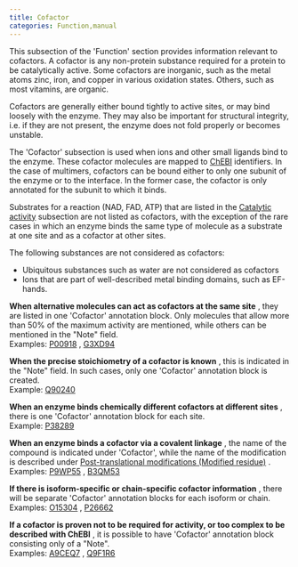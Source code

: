 ```yaml
---
title: Cofactor
categories: Function,manual
---
```


This subsection of the 'Function' section provides information relevant to cofactors. A cofactor is any non-protein substance required for a protein to be catalytically active. Some cofactors are inorganic, such as the metal atoms zinc, iron, and copper in various oxidation states. Others, such as most vitamins, are organic.

Cofactors are generally either bound tightly to active sites, or may bind loosely with the enzyme. They may also be important for structural integrity, i.e. if they are not present, the enzyme does not fold properly or becomes unstable.

The 'Cofactor' subsection is used when ions and other small ligands bind to the enzyme. These cofactor molecules are mapped to [ChEBI](http://www.ebi.ac.uk/chebi/) identifiers. In the case of multimers, cofactors can be bound either to only one subunit of the enzyme or to the interface. In the former case, the cofactor is only annotated for the subunit to which it binds.

Substrates for a reaction (NAD, FAD, ATP) that are listed in the [Catalytic activity](http://www.uniprot.org/manual/catalytic%5Factivity) subsection are not listed as cofactors, with the exception of the rare cases in which an enzyme binds the same type of molecule as a substrate at one site and as a cofactor at other sites.

The following substances are not considered as cofactors:  
- Ubiquitous substances such as water are not considered as cofactors  
- Ions that are part of well-described metal binding domains, such as EF-hands.

**When alternative molecules can act as cofactors at the same site** , they are listed in one 'Cofactor' annotation block. Only molecules that allow more than 50% of the maximum activity are mentioned, while others can be mentioned in the "Note" field.  
Examples: [P00918](http://www.uniprot.org/uniprotkb/P00918#function) , [G3XD94](http://www.uniprot.org/uniprotkb/G3XD94#function)

**When the precise stoichiometry of a cofactor is known** , this is indicated in the "Note" field. In such cases, only one 'Cofactor' annotation block is created.  
Example: [Q90240](http://www.uniprot.org/uniprotkb/Q90240#function)

**When an enzyme binds chemically different cofactors at different sites** , there is one 'Cofactor' annotation block for each site.  
Example: [P38289](http://www.uniprot.org/uniprotkb/P38289#function)

**When an enzyme binds a cofactor via a covalent linkage** , the name of the compound is indicated under 'Cofactor', while the name of the modification is described under [Post-translational modifications (Modified residue)](http://www.uniprot.org/manual/mod%5Fres) .  
Examples: [P9WP55](http://www.uniprot.org/uniprotkb/P9WP55#function) , [B3QM53](http://www.uniprot.org/uniprotkb/B3QM53#function)

**If there is isoform-specific or chain-specific cofactor information** , there will be separate 'Cofactor' annotation blocks for each isoform or chain.  
Examples: [O15304](http://www.uniprot.org/uniprotkb/O15304#function) , [P26662](http://www.uniprot.org/uniprotkb/P26662#function)

**If a cofactor is proven not to be required for activity, or too complex to be described with ChEBI** , it is possible to have 'Cofactor' annotation block consisting only of a "Note".  
Examples: [A9CEQ7](http://www.uniprot.org/uniprotkb/A9CEQ7#function) , [Q9F1R6](http://www.uniprot.org/uniprotkb/Q9F1R6#function)
